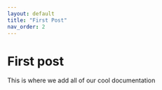 ```yaml
---
layout: default
title: "First Post"
nav_order: 2
---
```


# First post
This is where we add all of our cool documentation
